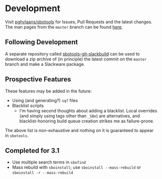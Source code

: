 # Development

Visit [pghvlaans/sbotools](https://github.com/pghvlaans/sbotools) for Issues, Pull Requests and the latest changes. The man pages from the `master` branch can be found [here](/sbotools/man/post-release/).

## Following Development

A separate repository called [sbotools-git-slackbuild](https://github.com/pghvlaans/sbotools-git-slackbuild) can be used to download a zip archive of (in principle) the latest commit on the `master` branch and make a Slackware package.

## Prospective Features

These features may be added in the future:

* Using (and generating?) `sqf` files
* Blacklist scripts
  * I'm having second thoughts about adding a blacklist. Local overrides (and simply using tags other than `_SBo`) are alternatives, and blacklist-honoring build queue creation strikes me as failure-prone.

The above list is non-exhaustive and nothing on it is guaranteed to appear in `sbotools`.

## Completed for 3.1

* Use multiple search terms in `sbofind`
* Mass rebuild with `sboinstall`; use `sboinstall --mass-rebuild` or `sboinstall -r --mass-rebuild`
